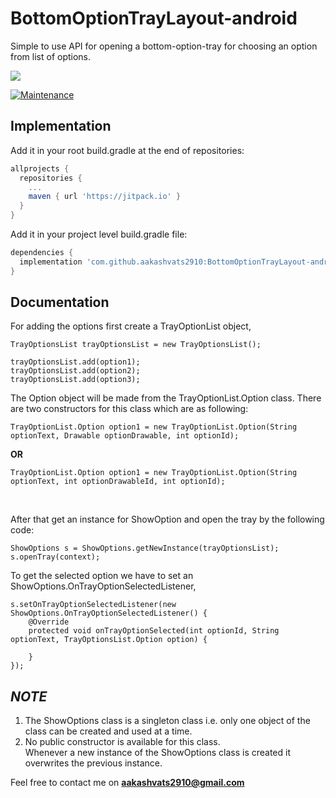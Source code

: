 # BottomOptionTrayLayout-android

Simple to use API for opening a bottom-option-tray for choosing an option from list of options.

[![](https://jitpack.io/v/aakashvats2910/BottomOptionTrayLayout-android.svg)](https://jitpack.io/#aakashvats2910/BottomOptionTrayLayout-android)

[![Maintenance](https://img.shields.io/badge/Maintained%3F-yes-green.svg)](https://GitHub.com/Naereen/StrapDown.js/graphs/commit-activity)


<h2> Implementation</h2>
Add it in your root build.gradle at the end of repositories:

```gradle
allprojects {
  repositories {
    ...
    maven { url 'https://jitpack.io' }
  }
}
```

Add it in your project level build.gradle file:

```gradle
dependencies {
  implementation 'com.github.aakashvats2910:BottomOptionTrayLayout-android:1.0'
}
```

<h2> Documentation </h2>

For adding the options first create a TrayOptionList object,
```
TrayOptionsList trayOptionsList = new TrayOptionsList();

trayOptionsList.add(option1);
trayOptionsList.add(option2);
trayOptionsList.add(option3);
```

The Option object will be made from the TrayOptionList.Option class.
There are two constructors for this class which are as following:
```
TrayOptionList.Option option1 = new TrayOptionList.Option(String optionText, Drawable optionDrawable, int optionId);
```
<b>OR</b>
```
TrayOptionList.Option option1 = new TrayOptionList.Option(String optionText, int optionDrawableId, int optionId);
```
<br/>

After that get an instance for ShowOption and open the tray by the following code:
```
ShowOptions s = ShowOptions.getNewInstance(trayOptionsList);
s.openTray(context);
```

To get the selected option we have to set an ShowOptions.OnTrayOptionSelectedListener,
```
s.setOnTrayOptionSelectedListener(new ShowOptions.OnTrayOptionSelectedListener() {
    @Override
    protected void onTrayOptionSelected(int optionId, String optionText, TrayOptionsList.Option option) {

    }
});
```

<h2><i>NOTE</i></h2>
<ol>
<li>The ShowOptions class is a singleton class i.e. only one object of the class can be created and used at a time.</li>
<li>No public constructor is available for this class.</li>
Whenever a new instance of the ShowOptions class is created it overwrites the previous instance.
</ol>

Feel free to contact me on <b>aakashvats2910@gmail.com</b> 

